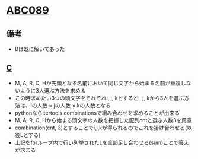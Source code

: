 # [ABC089](https://atcoder.jp/contests/abc089)

## 備考

- Bは既に解いてあった

## [C](https://atcoder.jp/contests/abc089/tasks/abc089_c)

- M, A, R, C, Hが先頭となる名前において同じ文字から始まる名前が重複しないように3人選ぶ方法を求める
- この時求めたい3つの頭文字をそれぞれi, j, kとするとi, j, kから3人を選ぶ方法は、iの人数 × jの人数 × kの人数となる
- pythonならitertools.combinationsで組み合わせを求めることが出来る
- M, A, R, C, Hから始まる頭文字の人数を把握した配列cntと選ぶ人数3を用意
- combination(cnt, 3)とすることでi,j,kが得られるのでこれを掛け合わせる(以後Lとする)
- 上記をforループ内で行い列挙されたLを全部足し合わせる(sum)ことで答えが求まる
